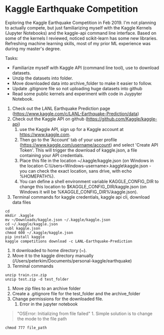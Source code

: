# Kaggle Earthquake Competition
Exploring the Kaggle Earthquake Competition in Feb 2019.  I'm not planning to actually compete, but just familiarizing myself with the Kaggle Kernels (Jupyter Notebooks) and the kaggle-api command line interface. Based on some of the kernels I reviewed, noticed scikit-learn has some new libraries. Refreshing machine learning skills, most of my prior ML experience was during my master's degree.  

Tasks:
* Familiarize myself with Kaggle API (command line tool), use to download datasets.
* Unzip the datasets into folder.
* Move downloaded data into archive_folder to make it easier to follow.
* Update .gitignore file so not uploading huge datasets into github
* Read some public kernels and experiment with code in Juypyter Notebook.

1. Check out the LANL Earthquake Prediction page (https://www.kaggle.com/c/LANL-Earthquake-Prediction/data)
1. Check out the Kaggle API on github (https://github.com/Kaggle/kaggle-api)
	1. use the Kaggle API, sign up for a Kaggle account at https://www.kaggle.com. 
	1. Then go to the 'Account' tab of your user profile (https://www.kaggle.com/username/account) and select 'Create API Token'. This will trigger the download of kaggle.json, a file containing your API credentials. 
	1. Place this file in the location ~/.kaggle/kaggle.json (on Windows in the location C:\Users\<Windows-username>\.kaggle\kaggle.json - you can check the exact location, sans drive, with echo %HOMEPATH%). 
	1. You can define a shell environment variable KAGGLE_CONFIG_DIR to change this location to $KAGGLE_CONFIG_DIR/kaggle.json (on Windows it will be %KAGGLE_CONFIG_DIR%\kaggle.json).
1. Terminal commands for kaggle credentials, kaggle api cli, download data files
>
```shell
cd 
mkdir .kaggle  
mv ~/Downloads/kaggle.json ~/.kaggle/kaggle.json
cd ~/.kaggle/kaggle.json
subl kaggle.json
chmod 600 ~/.kaggle/kaggle.json
pip install kaggle
kaggle competitions download -c LANL-Earthquake-Prediction
```
>
1. It downloaded to home directory (~).
1. Move it to the kaggle directory manually (/Users/peterkim/Documents/personal-kaggle/earthquake)
1. Terminal commands
>
```shell
unzip train.csv.zip
unzip test.zip -d test_folder
```
>
1. Move zip files to an archive folder
1. Create a .gitignore file for the test_folder and the archive_folder
1. Change permissions for the downloaded file.
	1. Error in the jupyter notebook
> "OSError: Initializing from file failed"
	1. Simple solution is to change the mode to the file path
```shell
chmod 777 file_path
```


